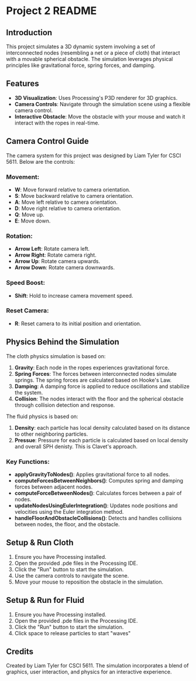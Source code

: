 # Project 2 README

## Introduction
This project simulates a 3D dynamic system involving a set of interconnected nodes (resembling a net or a piece of cloth) that interact with a movable spherical obstacle. The simulation leverages physical principles like gravitational force, spring forces, and damping.

## Features
- **3D Visualization**: Uses Processing's P3D renderer for 3D graphics.
- **Camera Controls**: Navigate through the simulation scene using a flexible camera control.
- **Interactive Obstacle**: Move the obstacle with your mouse and watch it interact with the ropes in real-time.

## Camera Control Guide
The camera system for this project was designed by Liam Tyler for CSCI 5611. Below are the controls:

### Movement:
- **W**: Move forward relative to camera orientation.
- **S**: Move backward relative to camera orientation.
- **A**: Move left relative to camera orientation.
- **D**: Move right relative to camera orientation.
- **Q**: Move up.
- **E**: Move down.

### Rotation:
- **Arrow Left**: Rotate camera left.
- **Arrow Right**: Rotate camera right.
- **Arrow Up**: Rotate camera upwards.
- **Arrow Down**: Rotate camera downwards.

### Speed Boost:
- **Shift**: Hold to increase camera movement speed.

### Reset Camera:
- **R**: Reset camera to its initial position and orientation.

## Physics Behind the Simulation

The cloth physics simulation is based on:
1. **Gravity**: Each node in the ropes experiences gravitational force.
2. **Spring Forces**: The forces between interconnected nodes simulate springs. The spring forces are calculated based on Hooke's Law.
3. **Damping**: A damping force is applied to reduce oscillations and stabilize the system.
4. **Collision**: The nodes interact with the floor and the spherical obstacle through collision detection and response.

The fluid physics is based on:
1. **Density**: each particle has local density calculated based on its distance to other neighboring particles.
2. **Pressue**: Pressure for each particle is calculated based on local density and overall SPH denisty.  This is Clavet's approach.

### Key Functions:
- **applyGravityToNodes()**: Applies gravitational force to all nodes.
- **computeForcesBetweenNeighbors()**: Computes spring and damping forces between adjacent nodes.
- **computeForceBetweenNodes()**: Calculates forces between a pair of nodes.
- **updateNodesUsingEulerIntegration()**: Updates node positions and velocities using the Euler integration method.
- **handleFloorAndObstacleCollisions()**: Detects and handles collisions between nodes, the floor, and the obstacle.

## Setup & Run Cloth
1. Ensure you have Processing installed.
2. Open the provided .pde files in the Processing IDE.
3. Click the "Run" button to start the simulation.
4. Use the camera controls to navigate the scene.
5. Move your mouse to reposition the obstacle in the simulation.

## Setup & Run for Fluid
1. Ensure you have Processing installed.
2. Open the provided .pde files in the Processing IDE.
3. Click the "Run" button to start the simulation.
4. Click space to release particles to start "waves"

## Credits
Created by Liam Tyler for CSCI 5611. The simulation incorporates a blend of graphics, user interaction, and physics for an interactive experience.

